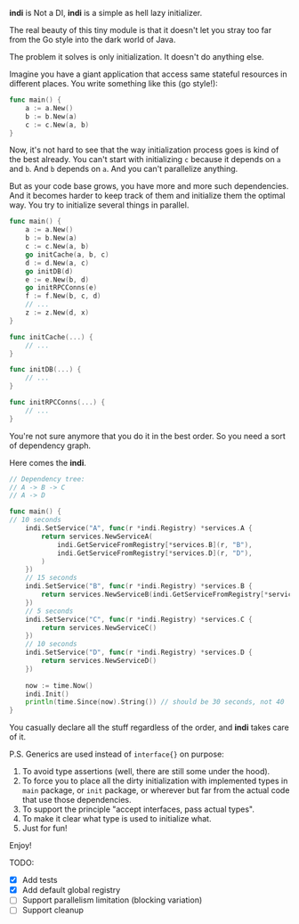 **indi** is Not a DI, **indi** is a simple as hell lazy initializer.

The real beauty of this tiny module is that it doesn't let you stray too far from the Go style into the dark world of
Java.

The problem it solves is only initialization. It doesn't do anything else.

Imagine you have a giant application that access same stateful resources in different places. You write something like
this (go style!):

```go
func main() {
    a := a.New()
    b := b.New(a)
    c := c.New(a, b)
}
```

Now, it's not hard to see that the way initialization process goes is kind of the best already. You can't start
with initializing `c` because it depends on `a` and `b`. And `b` depends on `a`. And you can't parallelize anything.

But as your code base grows, you have more and more such dependencies. And it becomes harder to keep track of them and
initialize them the optimal way. You try to initialize several things in parallel.

```go
func main() {
    a := a.New()
    b := b.New(a)
    c := c.New(a, b)
    go initCache(a, b, c)
    d := d.New(a, c)
    go initDB(d)
    e := e.New(b, d)
    go initRPCConns(e)
    f := f.New(b, c, d)
    // ...
    z := z.New(d, x)
}

func initCache(...) {
    // ...
}

func initDB(...) {
    // ...
}

func initRPCConns(...) {
    // ...
}
```

You're not sure anymore that you do it in the best order. So you need a sort of dependency graph.

Here comes the **indi**.

```go
// Dependency tree:
// A -> B -> C
// A -> D

func main() {
// 10 seconds
    indi.SetService("A", func(r *indi.Registry) *services.A {
        return services.NewServiceA(
            indi.GetServiceFromRegistry[*services.B](r, "B"),
            indi.GetServiceFromRegistry[*services.D](r, "D"),
        )
    })
    // 15 seconds
    indi.SetService("B", func(r *indi.Registry) *services.B {
        return services.NewServiceB(indi.GetServiceFromRegistry[*services.C](r, "C"))
    })
    // 5 seconds
    indi.SetService("C", func(r *indi.Registry) *services.C {
        return services.NewServiceC()
    })
    // 10 seconds
    indi.SetService("D", func(r *indi.Registry) *services.D {
        return services.NewServiceD()
    })
    
    now := time.Now()
    indi.Init()
    println(time.Since(now).String()) // should be 30 seconds, not 40
}
```

You casually declare all the stuff regardless of the order, and **indi** takes care of it.

P.S. Generics are used instead of `interface{}` on purpose:
1. To avoid type assertions (well, there are still some under the hood).
2. To force you to place all the dirty initialization with implemented types in `main` package, or `init` package, or
wherever but far from the actual code that use those dependencies.
3. To support the principle "accept interfaces, pass actual types".
4. To make it clear what type is used to initialize what.
5. Just for fun!

Enjoy!

TODO:
- [X] Add tests
- [X] Add default global registry
- [ ] Support parallelism limitation (blocking variation)
- [ ] Support cleanup
